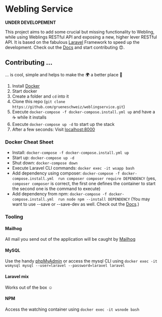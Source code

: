 # Webling Service

**UNDER DEVELOPEMENT**

This project aims to add some crucial but missing functionality to Webling,
while using Weblings RESTful API and exposing a new, higher lever RESTful
API. It is based on the fabulous [Laravel](https://laravel.com/) Framework
to speed up the development. Check out the [Docs](https://laravel.com/docs/5.6)
and start contributing 😍.

## Contributing ...
... is cool, simple and helps to make the 🌍 a better place 🤩
1. Install [Docker](https://store.docker.com/search?offering=community&type=edition)
1. Start docker
1. Create a folder and `cd` into it
1. Clone this repo (`git clone https://github.com/grueneschweiz/weblingservice.git`)
1. Execute `docker-compose -f docker-compose.install.yml up` and have a ☕️ while it installs
1. Execute `docker-compose up -d` to start up the stack
1. After a few seconds: Visit [localhost:8000](http://localhost:8000)

### Docker Cheat Sheet
- Install: `docker-compose -f docker-compose.install.yml up`
- Start up: `docker-compose up -d`
- Shut down: `docker-compose down`
- Execute Laravel CLI commands: `docker exec -it wsapp bash`
- Add dependency using composer: `docker-compose -f docker-compose.install.yml 
run composer composer require DEPENDENCY` (yes, `composer composer` is correct,
the first one defines the container to start the second one is the command to
execute)
- Add dependency from npm: `docker-compose -f docker-compose.install.yml 
run node npm --install DEPENDENCY` (You may want to use --save or --save-dev as
well. Check out the [Docs](https://docs.npmjs.com/cli/install).)

### Tooling
#### Mailhog
All mail you send out of the application will be caught by [Mailhog](http://localhost:8020)

#### MySQL
Use the handy [phpMyAdmin](http://localhost:8010) or access the mysql CLI using
`docker exec -it wsmysql mysql --user=laravel --password=laravel laravel` 

#### Laravel mix
Works out of the box ☺️

#### NPM
Access the watching container using `docker exec -it wsnode bash`
